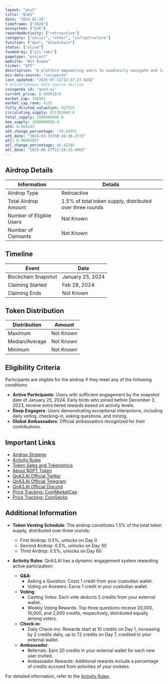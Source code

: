 ```yaml
---
layout: "post"
title: "QnA3"
date: "2024-02-28"
timeframe: ["2024"]
ecosystem: ["bnb"]
rewardedActivity: ["retroactive"]
category: ["social", "other", "infrastructure"]
function: ["qna", "blockchain"]
status: ["alive"]
funded-by: ["yzi-labs"]
pagetype: "project"
website: "Not Known"
ticker: "GPT"
description: "A platform empowering users to seamlessly navigate and leverage the Web3 landscape."
mis-data-source: "coingecko"
last_updated: "2025-07-11T12:37:27.939Z"
# miscellaneous data source section
coingecko_id: "qna3-ai"
current_price: 0.00091874
market_cap: 766981
market_cap_rank: 4135
fully_diluted_valuation: 922555
circulating_supply: 831365660.0
total_supply: 1000000000.0
max_supply: 1000000000.0
ath: 0.660183
ath_change_percentage: -99.85955
ath_date: "2024-03-15T00:26:38.277Z"
atl: 0.00064027
atl_change_percentage: 44.82205
atl_date: "2025-06-27T11:34:33.406Z"
---
```


## Airdrop Details

| Information              | Details                                                   |
| ------------------------ | --------------------------------------------------------- |
| Airdrop Type             | Retroactive                                               |
| Total Airdrop Amount     | 1.5% of total token supply, distributed over three rounds |
| Number of Eligible Users | Not Known                                                 |
| Number of Claimants      | Not Known                                                 |

## Timeline

| Event               | Date             |
| ------------------- | ---------------- |
| Blockchain Snapshot | January 25, 2024 |
| Claiming Started    | Feb 28, 2024     |
| Claiming Ends       | Not Known        |

## Token Distribution

| Distribution   | Amount    |
| -------------- | --------- |
| Maximum        | Not Known |
| Median/Average | Not Known |
| Minimum        | Not Known |

## Eligibility Criteria

Participants are eligible for the airdrop if they meet any of the following conditions:

- **Active Participants**: Users with sufficient engagement by the snapshot date of January 25, 2024. Early birds who joined before December 3, 2023, receive extra tiered rewards based on activity levels.
- **Deep Engagers**: Users demonstrating exceptional interactions, including daily voting, checking-in, asking questions, and mining.
- **Global Ambassadors**: Official ambassadors recognized for their contributions.

## Important Links

- [Airdrop Strategy](https://docs.qna3.ai/qna3.ai-documents/qna3.ai-docs/airdrop-strategy)
- [Activity Rules](https://docs.qna3.ai/qna3.ai-documents/qna3.ai-docs/activity-rules)
- [Token Sales and Tokenomics](https://docs.qna3.ai/qna3.ai-documents/qna3.ai-docs/token-sales-and-tokenomics)
- [About $GPT Token](https://docs.qna3.ai/qna3.ai-documents/qna3.ai-docs/about-usdgpt-token)
- [QnA3.AI Official Twitter](https://twitter.com/qnaweb3)
- [QnA3.AI Official Telegram](https://t.me/qna3_official)
- [QnA3.AI Official Discord](https://discord.com/invite/6xSCmNBPag)
- [Price Tracking: CoinMarketCap](https://coinmarketcap.com/currencies/qna3ai/)
- [Price Tracking: CoinGecko](https://www.coingecko.com/en/coins/qna3-ai)
## Additional Information

- **Token Vesting Schedule**: The airdrop constitutes 1.5% of the total token supply, distributed over three rounds:

  - First Airdrop: 0.5%, unlocks on Day 0
  - Second Airdrop: 0.5%, unlocks on Day 30
  - Third Airdrop: 0.5%, unlocks on Day 60

- **Activity Rules**: QnA3.AI has a dynamic engagement system rewarding active participation:
  - **Q&A**:
    - Asking a Question: Costs 1 credit from your custodian wallet.
    - Voting on Answers: Earns 1 credit in your custodian wallet.
  - **Voting**:
    - Casting Votes: Each vote deducts 5 credits from your external wallet.
    - Weekly Voting Rewards: Top three questions receive 20,000, 10,000, and 2,000 credits, respectively, distributed equally among voters.
  - **Check-in**:
    - Daily Check-ins: Rewards start at 10 credits on Day 1, increasing by 2 credits daily, up to 72 credits on Day 7, credited to your external wallet.
  - **Ambassador**:
    - Referrals: Earn 20 credits in your external wallet for each new user invited.
    - Ambassador Rewards: Additional rewards include a percentage of credits accrued from activities of your invitees.

For detailed information, refer to the [Activity Rules](https://docs.qna3.ai/qna3.ai-documents/qna3.ai-docs/activity-rules).